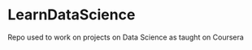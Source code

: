 LearnDataScience
================

Repo used to work on projects on Data Science as taught on Coursera
